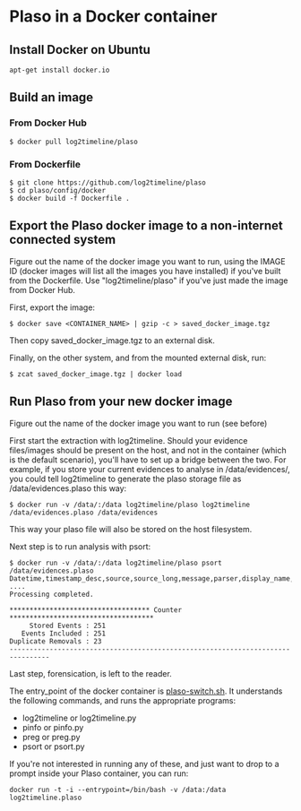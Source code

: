 # Plaso in a Docker container

## Install Docker on Ubuntu

```
apt-get install docker.io
```

## Build an image

### From Docker Hub

```
$ docker pull log2timeline/plaso
```

### From Dockerfile

```
$ git clone https://github.com/log2timeline/plaso
$ cd plaso/config/docker
$ docker build -f Dockerfile .
```

## Export the Plaso docker image to a non-internet connected system

Figure out the name of the docker image you want to run, using the IMAGE ID
(docker images will list all the images you have installed) if you've built
from the Dockerfile. Use "log2timeline/plaso" if you've just made the image
from Docker Hub.

First, export the image:

```
$ docker save <CONTAINER_NAME> | gzip -c > saved_docker_image.tgz
```

Then copy saved_docker_image.tgz to an external disk.

Finally, on the other system, and from the mounted external disk, run:

```
$ zcat saved_docker_image.tgz | docker load
```

## Run Plaso from your new docker image

Figure out the name of the docker image you want to run (see before)

First start the extraction with log2timeline. Should your evidence files/images
should be present on the host, and not in the container (which is the default
scenario), you'll have to set up a bridge between the two.
For example, if you store your current evidences to analyse in
/data/evidences/, you could tell log2timeline to generate the plaso storage
file as /data/evidences.plaso this way:

```
$ docker run -v /data/:/data log2timeline/plaso log2timeline /data/evidences.plaso /data/evidences
```

This way your plaso file will also be stored on the host filesystem.

Next step is to run analysis with psort:

```
$ docker run -v /data/:/data log2timeline/plaso psort /data/evidences.plaso
Datetime,timestamp_desc,source,source_long,message,parser,display_name,tag,store_number,store_index
....
Processing completed.

*********************************** Counter ************************************
     Stored Events : 251
   Events Included : 251
Duplicate Removals : 23
--------------------------------------------------------------------------------
```

Last step, forensication, is left to the reader.

The entry_point of the docker container is
[plaso-switch.sh](https://github.com/log2timeline/plaso/blob/master/config/docker/plaso-switch.sh).
It understands the following commands, and runs the appropriate programs:

* log2timeline or log2timeline.py
* pinfo or pinfo.py
* preg  or preg.py
* psort or psort.py


If you're not interested in running any of these, and just want to drop to a
prompt inside your Plaso container, you can run:

```
docker run -t -i --entrypoint=/bin/bash -v /data:/data log2timeline.plaso
```
